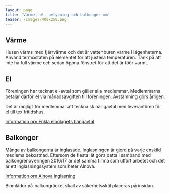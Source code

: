 ```yaml
---
layout: page
title: 'Värme, el, belysning och balkonger mm'
teaser: /images/400x250.png
---
```

## Värme

Husen värms med fjärrvärme och det är vattenburen värme i lägenheterna. Använd termostaten på elementet för att justera temperaturen. Tänk på att inte ha full värme och sedan öppna fönstret för att det är föör varmt.

## El

Föreningen har tecknat el-avtal som gäller alla medlemmar. Medlemmarna betalar därför el via månadsavgiften till föreningen. Avstämning görs årligen.

Det är möjligt för medlemmar att teckna sk hängavtal med leverantören för el till tex fritidshus.

[Information om Enkla elbolagets hängavtal](/images/uploads/Enkla_elbolaget_Hangavtal_fritidshus.pdf)

## Balkonger

Många av balkongerna är inglasade. Inglasningen är gjord på varje enskild medlems bekostnad. Eftersom de flesta lät göra detta i samband med balkongrenoveringen 2016/17 är det samma firma som utfört arbetet och det är ett inglasningssystem som heter Alnova. 

[Information om Alnova inglasning](/images/uploads/EAlnova_Info_inglasad_balkong.pdf)

Blomlådor på balkongräcket skall av säkerhetsskäl placeras på insidan.
